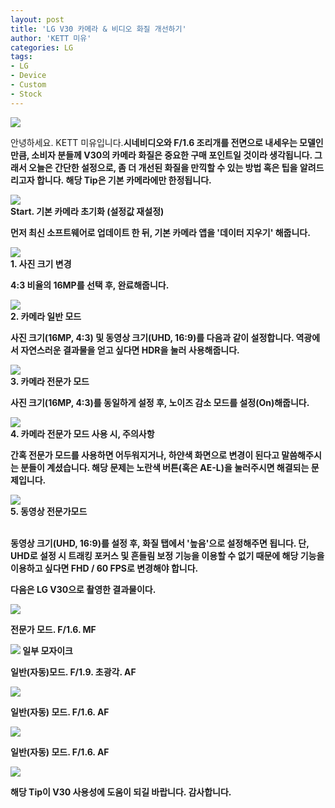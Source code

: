 ```yaml
---
layout: post
title: 'LG V30 카메라 & 비디오 화질 개선하기'
author: 'KETT 미유'
categories: LG
tags:
- LG
- Device
- Custom
- Stock
---
```



<script> location.href='https://cafe.naver.com/develoid/751452' ; </script>

<div>  <div>   <img src="https://dthumb-phinf.pstatic.net/?src=%22http%3A%2F%2Fblogfiles.naver.net%2FMjAxNzEwMTdfMTAw%2FMDAxNTA4MTY3OTIwNzc1.60gOtpqTij7fP_t6eoc-hpe5TuI9fYd7bzY-MCCCUp4g.YDduZ1BwAZ4CtCMJdAx9cb4ocpc_FuEhx1fvIhDbdgkg.JPEG.great97k%2F7077.jpg%22&amp;type=cafe_wa740">  </div> </div> <div>  <p><span>안녕하세요. KETT 미유입니다.<b></span><span><b></span><span>시네비디오와 F/1.6&nbsp;조리개를&nbsp;전면으로 내세우는 모델인만큼, 소비자 분들께 V30의 카메라 화질은 중요한 구매 포인트일&nbsp;것이라 생각됩니다. 그래서 오늘은 간단한 설정으로, 좀 더 개선된 화질을 만끽할 수 있는 방법 혹은 팁을 알려드리고자 합니다.&nbsp;해당 Tip은 기본 카메라에만 한정됩니다.</span></p> </div> <div>  <div>   <img src="https://dthumb-phinf.pstatic.net/?src=%22http%3A%2F%2Fblogfiles.naver.net%2FMjAxNzEwMTdfNjAg%2FMDAxNTA4MTY3NjIwOTk4.qL6FuqC9A9f1XUYBuEuSaLTuM5bkQoos0wlnLVYA9DMg.fdFeOpyhrYIFpVwIih1RAaM-8VMtavWhVwi5YbxNMDMg.JPEG.great97k%2F1.jpg%22&amp;type=cafe_wa740">  </div> </div> <div>  <div>   <div>   Start. 기본 카메라 초기화 (설정값 재설정)  </div>  </div> </div> <div>  <p>먼저 최신 소프트웨어로 업데이트 한 뒤, 기본 카메라 앱을 '데이터 지우기' 해줍니다.</p> </div> <div>  <div>   <img src="https://dthumb-phinf.pstatic.net/?src=%22http%3A%2F%2Fblogfiles.naver.net%2FMjAxNzEwMTdfMTkx%2FMDAxNTA4MTY3Njc0NDky.JvCm5fe0-7evq0wAeFUpJnKijrNHl5jOuS4VLFkQz84g.yZwovpcIS47q96-9KllupLVBpmgyzXaQitlmFOQ-LUkg.JPEG.great97k%2F2.jpg%22&amp;type=cafe_wa740">  </div> </div> <div>  <div>   <div>   1. 사진 크기 변경  </div>  </div> </div> <div>  <p>4:3 비율의 16MP를 선택 후, 완료해줍니다.</p> </div> <div>  <div>   <img src="https://dthumb-phinf.pstatic.net/?src=%22http%3A%2F%2Fblogfiles.naver.net%2FMjAxNzEwMTdfNjAg%2FMDAxNTA4MTY3NzA2MTc3.hhKdUw9BDsakqd6300MUQV_76kysjHGo0T7xhpzsS5Ig.qA5Gy2aVJJJhShz2m4qRoNHdrWLkjJ4l1NSnh7vnv1Ug.PNG.great97k%2F3.png%22&amp;type=cafe_wa740">  </div> </div> <div>  <div>   <div>   2. 카메라 일반 모드  </div>  </div> </div> <div>  <p>사진 크기(<b>1</b><b>6MP, 4:3</b>) 및 동영상 크기(<b>UHD, 16:9</b>)를 다음과 같이 설정합니다. 역광에서 자연스러운 결과물을 얻고 싶다면 HDR을 눌러 <b>사용</b>해줍니다.</p> </div> <div>  <div>   <img src="https://dthumb-phinf.pstatic.net/?src=%22http%3A%2F%2Fblogfiles.naver.net%2FMjAxNzEwMTdfNzYg%2FMDAxNTA4MTY3Nzc2NzA2.tCOjkEtWPdF5oKKmdcwXorkOThYe4xDM32eCLd_4pPIg.qJMlegObkJq-CHZ_HWyNMToBseAqV7omw_v85BlnBbYg.JPEG.great97k%2F4.jpg%22&amp;type=cafe_wa740">  </div> </div> <div>  <div>   <div>   3. 카메라 전문가 모드  </div>  </div> </div> <div>  <p>사진 크기(<b>1</b><b>6MP, 4:3</b>)를 동일하게 설정 후, 노이즈 감소 모드를 설정(On)해줍니다.<b></p> </div> <div>  <div>   <img src="https://dthumb-phinf.pstatic.net/?src=%22http%3A%2F%2Fblogfiles.naver.net%2FMjAxNzEwMTdfMjA2%2FMDAxNTA4MTY3ODI3Nzk4.BtqeWgGvqvXguPRRDQD9NQFzWZag8C6SYf4rqKAD47wg.cJuBRdoICFOh073ZqRghkaW4Ziahxj4E1gHl1idb9oAg.PNG.great97k%2F6.png%22&amp;type=cafe_wa740">  </div> </div> <div>  <div>   <div>   4. 카메라 전문가 모드 사용 시, 주의사항  </div>  </div> </div> <div>  <p>간혹 전문가 모드를 사용하면 어두워지거나, 하얀색 화면으로 변경이 된다고 말씀해주시는 분들이 계셨습니다. 해당 문제는 <b>노란색 버튼(혹은 AE-L)</b>을 눌러주시면 해결되는 문제입니다.</p> </div> <div>  <div>   <img src="https://dthumb-phinf.pstatic.net/?src=%22http%3A%2F%2Fblogfiles.naver.net%2FMjAxNzEwMTdfMTMz%2FMDAxNTA4MTY4NDcyOTAy.zc7FbOrvc6QMZXAtdTtPs4Ewn3AItmdTT_Cg-oAOnWUg.uke0HxX0Z7w3zwLCiMsclNZKw-96ACVpUDD8P-8az0Qg.JPEG.great97k%2F5.jpg%22&amp;type=cafe_wa740">  </div> </div> <div>  <div>   <div>   5. 동영상 전문가모드  </div>  </div> </div> <div>&nbsp; <p>동영상 크기(<b>UHD, 16:9</b>)를 설정 후,&nbsp;화질 탭에서 '높음'으로 설정해주면 됩니다. 단, UHD로 설정 시 트래킹 포커스 및 흔들림 보정 기능을 이용할 수 없기 때문에&nbsp;해당 기능을 이용하고 싶다면 FHD / 60 FPS로 변경해야 합니다.</p><div></div></div> <div>  <div>   <div></div>  </div> </div> <div>  <p>다음은 LG V30으로 촬영한 결과물이다.</p> </div> <div>  <div>   <img src="https://dthumb-phinf.pstatic.net/?src=%22http%3A%2F%2Fblogfiles.naver.net%2FMjAxNzEwMTdfMTQw%2FMDAxNTA4MTY4NTU0MjU5.ua8RMxQLaEMmNuFUXZxEgM50YAj_08-WTokD5nN5EZUg.v0MzcjtY2fMd4QAIAni-geSp9YPKOnAYWSqjpdqB5Skg.JPEG.great97k%2FKakaoTalk_20171017_002337372.jpg%22&amp;type=cafe_wa740">  </div> </div> <div>  <p>전문가 모드. F/1.6. MF</p> </div> <div>  <div>   <img src="https://dthumb-phinf.pstatic.net/?src=%22http%3A%2F%2Fblogfiles.naver.net%2FMjAxNzEwMTdfNzYg%2FMDAxNTA4MTY4NzUwNjQz.4_UtPOT6wfRLHm8x8qMPH-8KKXwv5WCX5s8VcMUh0FQg.6prtR36i4_QfrLUtoaaD5hbfsEpm3nYVaHYSPfrlGt8g.JPEG.great97k%2FKakaoTalk_20171017_004421289.jpg%22&amp;type=cafe_wa740">   <span>일부 모자이크</span>  </div> </div> <div>  <p>일반(자동)모드. F/1.9. 초광각. AF</p> </div> <div>  <div>   <img src="https://dthumb-phinf.pstatic.net/?src=%22http%3A%2F%2Fblogfiles.naver.net%2FMjAxNzEwMTdfMjEg%2FMDAxNTA4MTY4NTU0NTI5.fbNwqe9L8nrHqcnLF0we250Z0DnrowZ-UVqKxyX1_hcg.Liu2h8U_V6c34qNnOV8Gnf_u6dvDUnGj_i7PfWY0UwUg.JPEG.great97k%2FKakaoTalk_20171017_002342196.jpg%22&amp;type=cafe_wa740">  </div> </div> <div>  <p>일반(자동) 모드. F/1.6. AF</p> </div> <div>  <div>   <img src="https://dthumb-phinf.pstatic.net/?src=%22http%3A%2F%2Fblogfiles.naver.net%2FMjAxNzEwMTdfOTYg%2FMDAxNTA4MTY4NTU0NDQx.D6tG-lKEV0tmPhLvGDBBfpAvUbx_H1z91csB-y3EjFYg.W8WJLFiX9H86DhRaFPkDCjZ0x3y0B5tEAm1JjbOrVZYg.JPEG.great97k%2FKakaoTalk_20171017_002347797.jpg%22&amp;type=cafe_wa740">  </div> </div> <div>  <p>일반(자동) 모드. F/1.6. AF</p> </div> <div>  <div>   <img src="https://dthumb-phinf.pstatic.net/?src=%22http%3A%2F%2Fblogfiles.naver.net%2FMjAxNzEwMTdfMjMw%2FMDAxNTA4MTY4Nzg3ODE5.F2icK2zqrlokR5igsahtYvsOR_lyhf2X5r0VN0CkQ4Ug.t8Fq8Hnjr3dJUMsUDXf_IoKHGC-rwMvVf7dAOZO198gg.JPEG.great97k%2FJPG_LOGO.jpg%22&amp;type=cafe_wa740">  </div> </div> <div>  <p>해당 Tip이 V30 사용성에 도움이 되길 바랍니다. 감사합니다.</p> </div>

